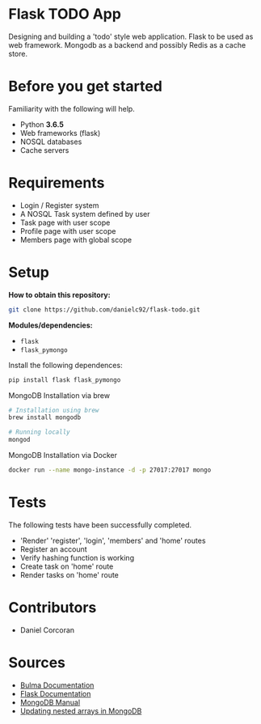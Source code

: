 # Flask TODO App
Designing and building a 'todo' style web application. Flask to be used as web framework. Mongodb as a backend and possibly Redis as a cache store.

# Before you get started
Familiarity with the following will help.
- Python **3.6.5**
- Web frameworks (flask)
- NOSQL databases
- Cache servers

# Requirements
- Login / Register system
- A NOSQL Task system defined by user
- Task page with user scope
- Profile page with user scope
- Members page with global scope

# Setup
**How to obtain this repository:**
```sh
git clone https://github.com/danielc92/flask-todo.git
```
**Modules/dependencies:**
- `flask`
- `flask_pymongo`

Install the following dependences:
```sh
pip install flask flask_pymongo
```

MongoDB Installation via brew
```sh
# Installation using brew
brew install mongodb

# Running locally
mongod
```

MongoDB Installation via Docker
```sh
docker run --name mongo-instance -d -p 27017:27017 mongo
```

# Tests
The following tests have been successfully completed.
- 'Render' 'register', 'login', 'members' and 'home' routes
- Register an account
- Verify hashing function is working
- Create task on 'home' route
- Render tasks on 'home' route

# Contributors
- Daniel Corcoran

# Sources
- [Bulma Documentation](https://bulma.io/)
- [Flask Documentation](http://flask.pocoo.org/)
- [MongoDB Manual](https://docs.mongodb.com/manual/introduction/)
- [Updating nested arrays in MongoDB](https://www.mattburkedev.com/updating-inside-a-nested-array-with-the-mongodb-positional-operator-in-c-number/)

